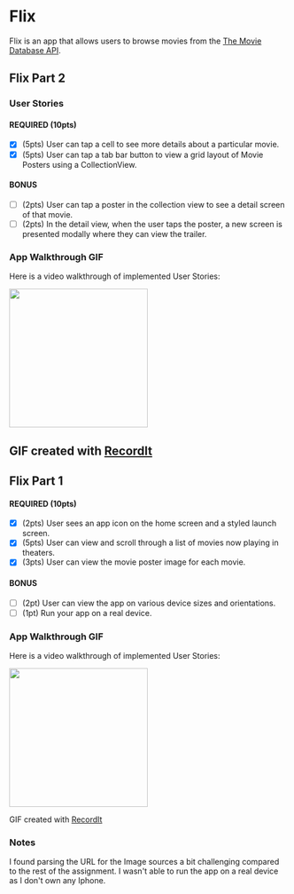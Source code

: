 # Flix

Flix is an app that allows users to browse movies from the [The Movie Database API](http://docs.themoviedb.apiary.io/#).

## Flix Part 2

### User Stories

#### REQUIRED (10pts)
- [x] (5pts) User can tap a cell to see more details about a particular movie.
- [x] (5pts) User can tap a tab bar button to view a grid layout of Movie Posters using a CollectionView.

#### BONUS
- [ ] (2pts) User can tap a poster in the collection view to see a detail screen of that movie.
- [ ] (2pts) In the detail view, when the user taps the poster, a new screen is presented modally where they can view the trailer.

### App Walkthrough GIF
Here is a video walkthrough of implemented User Stories:

<img src="http://g.recordit.co/2ScHGrlpfy.gif" width=250><br>

GIF created with [RecordIt](https://recordit.co/)
---

## Flix Part 1

#### REQUIRED (10pts)
- [x] (2pts) User sees an app icon on the home screen and a styled launch screen.
- [x] (5pts) User can view and scroll through a list of movies now playing in theaters.
- [x] (3pts) User can view the movie poster image for each movie.

#### BONUS
- [ ] (2pt) User can view the app on various device sizes and orientations.
- [ ] (1pt) Run your app on a real device.

### App Walkthrough GIF
Here is a video walkthrough of implemented User Stories:

<img src="http://g.recordit.co/SPKFKmhlcJ.gif" width=250><br>

GIF created with [RecordIt](https://recordit.co/)


### Notes
I found parsing the URL for the Image sources a bit challenging compared to the rest of the assignment.
I wasn't able to run the app on a real device as I don't own any Iphone.
